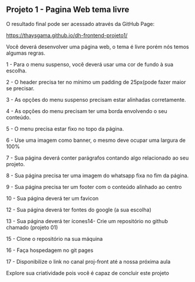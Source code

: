 ## Projeto 1 - Pagina Web tema livre

O resultado final pode ser acessado através da GitHub Page:

https://thaysgama.github.io/dh-frontend-projeto1/

Você deverá desenvolver uma página web, o tema é livre porém nós temos algumas regras.

1 - Para o menu suspenso, você deverá usar uma cor de fundo à sua escolha.

2 - O header precisa ter no mínimo um padding de 25px(pode fazer maior se precisar.

3 - As opções do menu suspenso precisam estar alinhadas corretamente.

4 - As opções do menu precisam ter uma borda envolvendo o seu conteúdo.

5 - O menu precisa estar fixo no topo da página.

6 - Use uma imagem como banner, o mesmo deve ocupar uma largura de 100%

7 - Sua página deverá conter parágrafos contando algo relacionado ao seu projeto.

8 - Sua página precisa ter uma imagem do whatsapp fixa no fim da página.

9 - Sua página precisa ter um footer com o conteúdo alinhado ao centro

10 - Sua página deverá ter um favicon

12 - Sua página deverá ter fontes do google (a sua escolha)

13 - Sua página deverá ter ícones14- Crie um repositório no github chamado (projeto 01)

15 - Clone o repositório na sua máquina

16 - Faça hospedagem no git pages

17 - Disponibilize o link no canal proj-front até a nossa próxima aula

Explore sua criatividade pois você é capaz de concluir este projeto